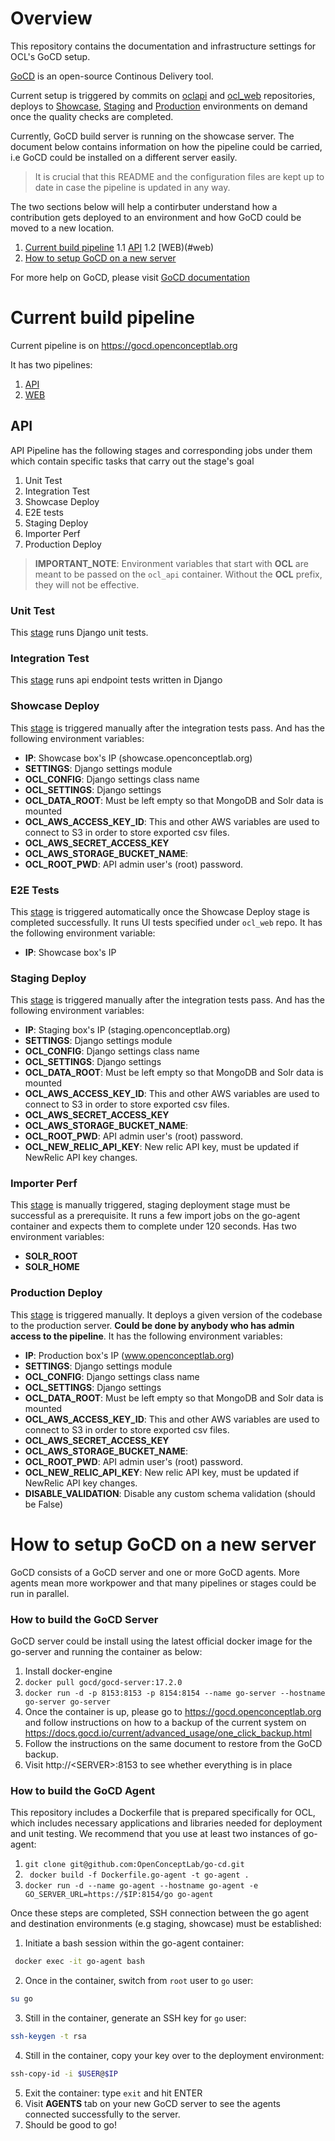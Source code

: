 # Overview

This repository contains the documentation and infrastructure settings for OCL's GoCD setup. 

[GoCD](https://www.gocd.io/) is an open-source Continous Delivery tool.

Current setup is triggered by commits on [oclapi](https://github.com/OpenConceptLab/oclapi) and [ocl_web](https://github.com/OpenConceptLab/ocl_web) repositories, deploys to [Showcase](https://showcase.openconceptlab.org), [Staging](https://staging.openconceptlab.org) and [Production](https://www.openconceptlab.org) environments on demand once the quality checks are completed.


Currently, GoCD build server is running on the showcase server. The document below contains information on how the pipeline could be carried, i.e GoCD could be installed on a different server easily. 


> It is crucial that this README and the configuration files are kept up to date in case the pipeline is updated in any way.

The two sections below will help a contirbuter understand how a contribution gets deployed to an environment and how GoCD could be moved to a new location.

   1. [Current build pipeline](#current-build-pipeline)
   1.1 [API](#api)
   1.2 [WEB)(#web)
   2. [How to setup GoCD on a new server](#how-to-setup-gocd-on-a-new-server)
  
   
For more help on GoCD, please visit [GoCD documentation](https://docs.gocd.io/current/)

# Current build pipeline

Current pipeline is on https://gocd.openconceptlab.org

It has two pipelines:
   1. [API](#api)
   2. [WEB](#web)
    
## API

API Pipeline has the following stages and corresponding jobs under them which contain specific tasks that carry out the stage's goal
  1. Unit Test
  2. Integration Test
  3. Showcase Deploy
  4. E2E tests
  5. Staging Deploy
  6. Importer Perf
  7. Production Deploy
  
  > __IMPORTANT_NOTE__: Environment variables that start with __OCL__ are meant to be passed on the `ocl_api` container. Without the __OCL__ prefix, they will not be effective.
  
  
### Unit Test
   
This [stage](https://gocd.openconceptlab.org/go/admin/templates/OCL_API/stages/Unit_Test) runs Django unit tests.

### Integration Test
  
This [stage](https://gocd.openconceptlab.org/go/admin/templates/OCL_API/stages/Integration_Test) runs api endpoint tests written in Django

### Showcase Deploy

This [stage](https://gocd.openconceptlab.org/go/admin/templates/OCL_API/stages/Showcase_Deploy) is triggered manually after the integration tests pass. And has the following environment variables:
   * __IP__: Showcase box's IP (showcase.openconceptlab.org)
   * __SETTINGS__: Django settings module
   * __OCL_CONFIG__: Django settings class name 
   * __OCL_SETTINGS__: Django settings
   * __OCL_DATA_ROOT__: Must be left empty so that MongoDB and Solr data is mounted
   * __OCL_AWS_ACCESS_KEY_ID__: This and other AWS variables are used to connect to S3 in order to store exported csv files.
   * __OCL_AWS_SECRET_ACCESS_KEY__
   * __OCL_AWS_STORAGE_BUCKET_NAME__:
   * __OCL_ROOT_PWD__: API admin user's (root) password.
   
### E2E Tests

This [stage](https://gocd.openconceptlab.org/go/admin/templates/OCL_API/stages/E2E) is triggered automatically once the Showcase Deploy stage is completed successfully. It runs UI tests specified under `ocl_web` repo. It has the following environment variable:
   * __IP__: Showcase box's IP
   
### Staging Deploy

This [stage](https://gocd.openconceptlab.org/go/admin/templates/OCL_API/stages/Staging_Deploy) is triggered manually after the integration tests pass. And has the following environment variables:
   * __IP__: Staging box's IP (staging.openconceptlab.org)
   * __SETTINGS__: Django settings module
   * __OCL_CONFIG__: Django settings class name 
   * __OCL_SETTINGS__: Django settings
   * __OCL_DATA_ROOT__: Must be left empty so that MongoDB and Solr data is mounted
   * __OCL_AWS_ACCESS_KEY_ID__: This and other AWS variables are used to connect to S3 in order to store exported csv files.
   * __OCL_AWS_SECRET_ACCESS_KEY__
   * __OCL_AWS_STORAGE_BUCKET_NAME__:
   * __OCL_ROOT_PWD__: API admin user's (root) password.
   * __OCL_NEW_RELIC_API_KEY__: New relic API key, must be updated if NewRelic API key changes.
   
### Importer Perf

This [stage](https://gocd.openconceptlab.org/go/admin/templates/OCL_API/stages/Importer_Perf/) is manually triggered, staging deployment stage must be successful as a prerequisite. It runs a few import jobs on the go-agent container and expects them to complete under 120 seconds. Has two environment variables:
   * __SOLR_ROOT__
   * __SOLR_HOME__
   
### Production Deploy

This [stage](https://gocd.openconceptlab.org/go/admin/templates/OCL_API/stages/Production_Deploy/) is triggered manually. It deploys a given version of the codebase to the production server. __Could be done by anybody who has admin access to the pipeline__. It has the following environment variables:
   * __IP__: Production box's IP (www.openconceptlab.org)
   * __SETTINGS__: Django settings module
   * __OCL_CONFIG__: Django settings class name 
   * __OCL_SETTINGS__: Django settings
   * __OCL_DATA_ROOT__: Must be left empty so that MongoDB and Solr data is mounted
   * __OCL_AWS_ACCESS_KEY_ID__: This and other AWS variables are used to connect to S3 in order to store exported csv files.
   * __OCL_AWS_SECRET_ACCESS_KEY__
   * __OCL_AWS_STORAGE_BUCKET_NAME__:
   * __OCL_ROOT_PWD__: API admin user's (root) password.
   * __OCL_NEW_RELIC_API_KEY__: New relic API key, must be updated if NewRelic API key changes.
   * __DISABLE_VALIDATION__: Disable any custom schema validation (should be False)
   
# How to setup GoCD on a new server

GoCD consists of a GoCD server and one or more GoCD agents. More agents mean more workpower and that many pipelines or stages could be run in parallel.

### How to build the GoCD Server

GoCD server could be install using the latest official docker image for the go-server and running the container as below:

   1. Install docker-engine
   2. ``` docker pull gocd/gocd-server:17.2.0 ```
   3. ``` docker run -d -p 8153:8153 -p 8154:8154 --name go-server --hostname go-server go-server ```
   4. Once the container is up, please go to https://gocd.openconceptlab.org and follow instructions on how to a backup of the current system on https://docs.gocd.io/current/advanced_usage/one_click_backup.html
   5. Follow the instructions on the same document to restore from the GoCD backup.
   6. Visit http://\<SERVER\>:8153 to see whether everything is in place

### How to build the GoCD Agent

This repository includes a Dockerfile that is prepared specifically for OCL, which includes necessary applications and libraries needed for deployment and unit testing. We recommend that you use at least two instances of go-agent:

   1. ``` git clone git@github.com:OpenConceptLab/go-cd.git ```
   2. ``` docker build -f Dockerfile.go-agent -t go-agent .```
   3. ``` docker run -d --name go-agent --hostname go-agent -e GO_SERVER_URL=https://$IP:8154/go go-agent ```
   
Once these steps are completed, SSH connection between the go agent and destination environments (e.g staging, showcase) must be established:

   1. Initiate a bash session within the go-agent container:
   ```sh
    docker exec -it go-agent bash
   ```
   2. Once in the container, switch from `root` user to `go` user:
   ```sh
   su go
   ```
   3. Still in the container, generate an SSH key for `go` user:
   ```sh
   ssh-keygen -t rsa
   ```
   4. Still in the container, copy your key over to the deployment environment:
   ```sh
   ssh-copy-id -i $USER@$IP
   ```
   5. Exit the container: type ```exit``` and hit ENTER
   6. Visit __AGENTS__ tab on your new GoCD server to see the agents connected successfully to the server.
   7. Should be good to go!
   









